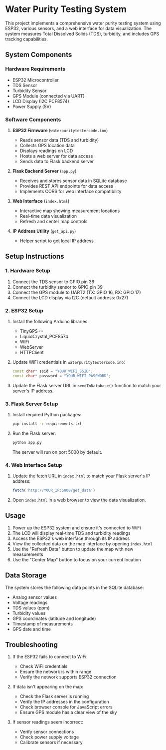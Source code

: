 # Water Purity Testing System

This project implements a comprehensive water purity testing system using ESP32, various sensors, and a web interface for data visualization. The system measures Total Dissolved Solids (TDS), turbidity, and includes GPS tracking capabilities.

## System Components

### Hardware Requirements
- ESP32 Microcontroller
- TDS Sensor
- Turbidity Sensor
- GPS Module (connected via UART)
- LCD Display (I2C PCF8574)
- Power Supply (5V)

### Software Components
1. **ESP32 Firmware** (`waterpuritytestercode.ino`)
   - Reads sensor data (TDS and turbidity)
   - Collects GPS location data
   - Displays readings on LCD
   - Hosts a web server for data access
   - Sends data to Flask backend server

2. **Flask Backend Server** (`app.py`)
   - Receives and stores sensor data in SQLite database
   - Provides REST API endpoints for data access
   - Implements CORS for web interface compatibility

3. **Web Interface** (`index.html`)
   - Interactive map showing measurement locations
   - Real-time data visualization
   - Refresh and center map controls

4. **IP Address Utility** (`get_api.py`)
   - Helper script to get local IP address

## Setup Instructions

### 1. Hardware Setup
1. Connect the TDS sensor to GPIO pin 36
2. Connect the turbidity sensor to GPIO pin 39
3. Connect the GPS module to UART2 (TX: GPIO 16, RX: GPIO 17)
4. Connect the LCD display via I2C (default address: 0x27)

### 2. ESP32 Setup
1. Install the following Arduino libraries:
   - TinyGPS++
   - LiquidCrystal_PCF8574
   - WiFi
   - WebServer
   - HTTPClient

2. Update WiFi credentials in `waterpuritytestercode.ino`:
   ```cpp
   const char* ssid = "YOUR_WIFI_SSID";
   const char* password = "YOUR_WIFI_PASSWORD";
   ```

3. Update the Flask server URL in `sendToDatabase()` function to match your server's IP address.

### 3. Flask Server Setup
1. Install required Python packages:
   ```bash
   pip install -r requirements.txt
   ```

2. Run the Flask server:
   ```bash
   python app.py
   ```
   The server will run on port 5000 by default.

### 4. Web Interface Setup
1. Update the fetch URL in `index.html` to match your Flask server's IP address:
   ```javascript
   fetch('http://YOUR_IP:5000/get_data')
   ```

2. Open `index.html` in a web browser to view the data visualization.

## Usage

1. Power up the ESP32 system and ensure it's connected to WiFi
2. The LCD will display real-time TDS and turbidity readings
3. Access the ESP32's web interface through its IP address
4. View the collected data on the map interface by opening `index.html`
5. Use the "Refresh Data" button to update the map with new measurements
6. Use the "Center Map" button to focus on your current location

## Data Storage

The system stores the following data points in the SQLite database:
- Analog sensor values
- Voltage readings
- TDS values (ppm)
- Turbidity values
- GPS coordinates (latitude and longitude)
- Timestamp of measurements
- GPS date and time

## Troubleshooting

1. If the ESP32 fails to connect to WiFi:
   - Check WiFi credentials
   - Ensure the network is within range
   - Verify the network supports ESP32 connection

2. If data isn't appearing on the map:
   - Check the Flask server is running
   - Verify the IP addresses in the configuration
   - Check browser console for JavaScript errors
   - Ensure GPS module has a clear view of the sky

3. If sensor readings seem incorrect:
   - Verify sensor connections
   - Check power supply voltage
   - Calibrate sensors if necessary
